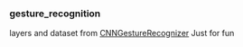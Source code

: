 ### gesture_recognition
layers and dataset from [CNNGestureRecognizer](https://github.com/asingh33/CNNGestureRecognizer)
Just for fun
